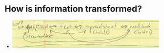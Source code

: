 # How is information transformed?

- ![data transformation example tables, table, text, binary](./figures/data_transformation_example_tables_table_text_binary-20241216a.png)
